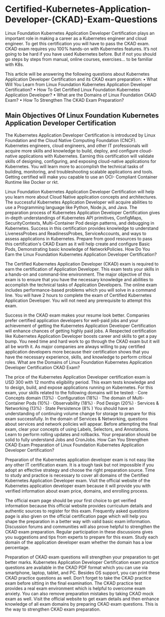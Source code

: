 # Certified-Kubernetes-Application-Developer-(CKAD)-Exam-Questions
Linux Foundation Kubernetes Application Developer Certification plays an important role in making a career as a Kubernetes engineer and cloud engineer. To get this certification you will have to pass the CKAD exam. CKAD exam requires you 100% hands-on with Kubernetes features. It’s not going to be hard if you have used Kubernetes before. But if not you should go steps by steps from manual, online courses, exercises… to be familiar with K8s.  

This article will be answering the following questions about Kubernetes Application Developer Certification and its CKAD exam preparation:
•          What Will You Learn from Linux Foundation Kubernetes Application Developer Certification?
•          How To Get Certified Linux Foundation Kubernetes Application Developer?
•          What are the Domains of Linux Foundation CKAD Exam?
•          How To Strengthen The CKAD Exam Preparation?

## Main Objectives Of Linux Foundation Kubernetes Application Developer Certification

The Kubernetes Application Developer Certification is introduced by Linux Foundation and the Cloud Native Computing Foundation (CNCF). Kubernetes engineers, cloud engineers, and other IT professionals will acquire more skills and knowledge to build, deploy, and configure cloud-native applications with Kubernetes. Earning this certification will validate skills of designing, configuring, and exposing cloud-native applications for Kubernetes. You will learn more to accomplish the technical tasks of building, monitoring, and troubleshooting scalable applications and tools. Getting certified will make you capable to use an OCI- Compliant Container Runtime like Docker or rkt. 
 
 Linux Foundation Kubernetes Application Developer Certification will help you learn more about Cloud Native application concepts and architectures. The successful Kubernetes Application Developer will acquire abilities to use a Programming language like Python, Node.js, and Java. The preparation process of Kubernetes Application Developer Certification gives in-depth understandings of Kubernetes API primitives, ConfigMaps, SecurityContexts, Multi-Container Pod design patterns, and debugging in Kubernetes. Success in this certification provides knowledge to understand LivenessProbes and ReadinessProbes, ServiceAccounts, and ways to assess applications in Kubernetes. Prepare from good resources to pass this certification's CKAD Exam as it will help create and configure Basic Pods, Demonstrating basic knowledge of NetworkPolicies.
How Do You Earn the Linux Foundation Kubernetes Application Developer Certification?

The Certified Kubernetes Application Developer (CKAD) exam is required to earn the certification of Application Developer. This exam tests your skills in a hands-on and command-line environment. The major objective of this exam is to ensure that you have the necessary knowledge and abilities to accomplish the technical tasks of Application Developers. The online exam includes performance-based problems which you will solve in a command line. You will have 2 hours to complete the exam of Certified Kubernetes Application Developer. You will not need any prerequisite to attempt this exam.
 
Success in the CKAD exam makes your resume look better. Companies prefer certified application developers for well-paid jobs and your achievement of getting the Kubernetes Application Developer Certification will enhance chances of getting highly paid jobs. A Respected certification like Kubernetes Application Developer boosts career and skills to get a pay bump. You need time and hard work to go through the CKAD exam but it will all be worth it. As major companies are always willing to pay certified application developers more because their certification shows that you have the necessary experience, skills, and knowledge to perform critical roles.
What are the Domains of Linux Foundation Kubernetes Application Developer Certification CKAD Exam?

The price of the Kubernetes Application Developer certification exam is USD 300 with 12 months eligibility period. This exam tests knowledge and to design, build, and expose applications running on Kubernetes. For this exam, your skills related to the following domains will be tested:
·      Core Concepts domain (13%)
·      Configuration (18%)
·      The domain of Multi-Container Pods (10%)
·      Observability (18%)
·      Pod Design (20%)
·      Services & Networking (13%)
·      State Persistence (8% )
You should have an understanding of continuing volume change for storage to prepare for this exam successfully. In the domain of Services & Networking, questions about services and network policies will appear. Before attempting the final exam, clear your concepts of using Labels, Selectors, and Annotations. Learn to perform rolling updates and rollbacks. Your preparation should be solid to fully understand Jobs and CronJobs.
How Can You Strengthen CKAD Exam Preparation of Linux Foundation Kubernetes Application Developer Certification?

Preparation of the Kubernetes application developer exam is not easy like any other IT certification exam. It is a tough task but not impossible if you adopt an effective strategy and choose the right preparation source. Time to study and practice is necessary to cover all domains of the Certified Kubernetes Application Developer exam. Visit the official website of the Kubernetes application developer exam because it will provide you with verified information about exam price, domains, and enrolling process.
 
 The official exam page should be your first choice to get verified information because this official website provides curriculum details and authentic sources to register for this exam. Frequently asked questions page is also given on the official certification page which will help you shape the preparation in a better way with valid basic exam information. Discussion forums and communities will also prove helpful to strengthen the CKAD exam preparation. Regular participation in these discussions gives you suggestions and tips from experts to prepare for this exam. Study each domain of the application developer exam whether the domain has a low percentage.
 
 Preparation of CKAD exam questions will strengthen your preparation to get better marks. Kubernetes Application Developer Certification exam practice questions are available in the CKAD PDF format which you can use via smartphone, laptop, tablet, and PC. Besides OS support, you can print these CKAD practice questions as well. Don’t forget to take the CKAD practice exam before sitting in the final examination. The CKAD practice test provides a real exam environment which is helpful to overcome exam anxiety. You can also remove preparation mistakes by taking CKAD mock exam as well. Visit the official website to get exam details and then enhance knowledge of all exam domains by preparing CKAD exam questions. This is the way to strengthen CKAD exam preparation. 

